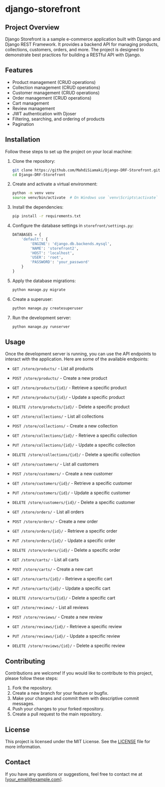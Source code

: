 # django-storefront

## Project Overview
Django Storefront is a sample e-commerce application built with Django and Django REST Framework. It provides a backend API for managing products, collections, customers, orders, and more. The project is designed to demonstrate best practices for building a RESTful API with Django.

## Features
- Product management (CRUD operations)
- Collection management (CRUD operations)
- Customer management (CRUD operations)
- Order management (CRUD operations)
- Cart management
- Review management
- JWT authentication with Djoser
- Filtering, searching, and ordering of products
- Pagination

## Installation
Follow these steps to set up the project on your local machine:

1. Clone the repository:
   ```bash
   git clone https://github.com/MahdiSiamaki/Django-DRF-Storefront.git
   cd Django-DRF-Storefront
   ```

2. Create and activate a virtual environment:
   ```bash
   python -m venv venv
   source venv/bin/activate  # On Windows use `venv\Scripts\activate`
   ```

3. Install the dependencies:
   ```bash
   pip install -r requirements.txt
   ```

4. Configure the database settings in `storefront/settings.py`:
   ```python
   DATABASES = {
       'default': {
           'ENGINE': 'django.db.backends.mysql',
           'NAME': 'storefront2',
           'HOST': 'localhost',
           'USER': 'root',
           'PASSWORD': 'your_password'
       }
   }
   ```

5. Apply the database migrations:
   ```bash
   python manage.py migrate
   ```

6. Create a superuser:
   ```bash
   python manage.py createsuperuser
   ```

7. Run the development server:
   ```bash
   python manage.py runserver
   ```

## Usage
Once the development server is running, you can use the API endpoints to interact with the application. Here are some of the available endpoints:

- `GET /store/products/` - List all products
- `POST /store/products/` - Create a new product
- `GET /store/products/{id}/` - Retrieve a specific product
- `PUT /store/products/{id}/` - Update a specific product
- `DELETE /store/products/{id}/` - Delete a specific product

- `GET /store/collections/` - List all collections
- `POST /store/collections/` - Create a new collection
- `GET /store/collections/{id}/` - Retrieve a specific collection
- `PUT /store/collections/{id}/` - Update a specific collection
- `DELETE /store/collections/{id}/` - Delete a specific collection

- `GET /store/customers/` - List all customers
- `POST /store/customers/` - Create a new customer
- `GET /store/customers/{id}/` - Retrieve a specific customer
- `PUT /store/customers/{id}/` - Update a specific customer
- `DELETE /store/customers/{id}/` - Delete a specific customer

- `GET /store/orders/` - List all orders
- `POST /store/orders/` - Create a new order
- `GET /store/orders/{id}/` - Retrieve a specific order
- `PUT /store/orders/{id}/` - Update a specific order
- `DELETE /store/orders/{id}/` - Delete a specific order

- `GET /store/carts/` - List all carts
- `POST /store/carts/` - Create a new cart
- `GET /store/carts/{id}/` - Retrieve a specific cart
- `PUT /store/carts/{id}/` - Update a specific cart
- `DELETE /store/carts/{id}/` - Delete a specific cart

- `GET /store/reviews/` - List all reviews
- `POST /store/reviews/` - Create a new review
- `GET /store/reviews/{id}/` - Retrieve a specific review
- `PUT /store/reviews/{id}/` - Update a specific review
- `DELETE /store/reviews/{id}/` - Delete a specific review

## Contributing
Contributions are welcome! If you would like to contribute to this project, please follow these steps:

1. Fork the repository.
2. Create a new branch for your feature or bugfix.
3. Make your changes and commit them with descriptive commit messages.
4. Push your changes to your forked repository.
5. Create a pull request to the main repository.

## License
This project is licensed under the MIT License. See the [LICENSE](LICENSE) file for more information.

## Contact
If you have any questions or suggestions, feel free to contact me at [your_email@example.com].
